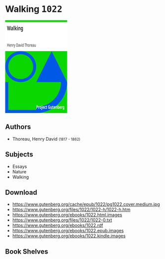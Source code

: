 # Walking <kbd>1022</kbd>

![](./cover.medium.jpg "")

## Authors


 - Thoreau, Henry David <small>(1817 - 1862)</small>

## Subjects


 - Essays
 - Nature
 - Walking

## Download


 - https://www.gutenberg.org/cache/epub/1022/pg1022.cover.medium.jpg
 - https://www.gutenberg.org/files/1022/1022-h/1022-h.htm
 - https://www.gutenberg.org/ebooks/1022.html.images
 - https://www.gutenberg.org/files/1022/1022-0.txt
 - https://www.gutenberg.org/ebooks/1022.rdf
 - https://www.gutenberg.org/ebooks/1022.epub.images
 - https://www.gutenberg.org/ebooks/1022.kindle.images

## Book Shelves



